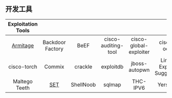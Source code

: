 ## 开发工具

|              Exploitation Tools              |                  |           |                     |                        |                         |
| :------------------------------------------: | :--------------: | :-------: | :-----------------: | :--------------------: | :---------------------: |
| [Armitage](Exploitation%20Tools/Armitage.md) | Backdoor Factory |   BeEF    | cisco-auditing-tool | cisco-global-exploiter |        cisco-ocs        |
|                 cisco-torch                  |      Commix      |  crackle  |      exploitdb      |     jboss-autopwn      | Linux Exploit Suggester |
|                Maltego Teeth                 |  [SET](set.md)   | ShellNoob |       sqlmap        |        THC-IPV6        |        Yersinia         |

